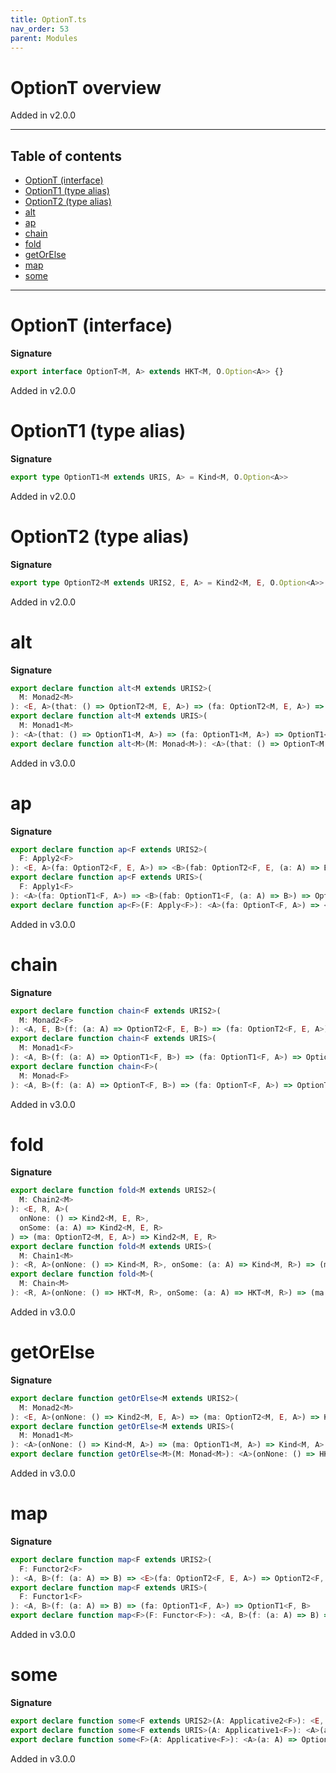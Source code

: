 ```yaml
---
title: OptionT.ts
nav_order: 53
parent: Modules
---
```


# OptionT overview

Added in v2.0.0

---

<h2 class="text-delta">Table of contents</h2>

- [OptionT (interface)](#optiont-interface)
- [OptionT1 (type alias)](#optiont1-type-alias)
- [OptionT2 (type alias)](#optiont2-type-alias)
- [alt](#alt)
- [ap](#ap)
- [chain](#chain)
- [fold](#fold)
- [getOrElse](#getorelse)
- [map](#map)
- [some](#some)

---

# OptionT (interface)

**Signature**

```ts
export interface OptionT<M, A> extends HKT<M, O.Option<A>> {}
```

Added in v2.0.0

# OptionT1 (type alias)

**Signature**

```ts
export type OptionT1<M extends URIS, A> = Kind<M, O.Option<A>>
```

Added in v2.0.0

# OptionT2 (type alias)

**Signature**

```ts
export type OptionT2<M extends URIS2, E, A> = Kind2<M, E, O.Option<A>>
```

Added in v2.0.0

# alt

**Signature**

```ts
export declare function alt<M extends URIS2>(
  M: Monad2<M>
): <E, A>(that: () => OptionT2<M, E, A>) => (fa: OptionT2<M, E, A>) => OptionT2<M, E, A>
export declare function alt<M extends URIS>(
  M: Monad1<M>
): <A>(that: () => OptionT1<M, A>) => (fa: OptionT1<M, A>) => OptionT1<M, A>
export declare function alt<M>(M: Monad<M>): <A>(that: () => OptionT<M, A>) => (fa: OptionT<M, A>) => OptionT<M, A>
```

Added in v3.0.0

# ap

**Signature**

```ts
export declare function ap<F extends URIS2>(
  F: Apply2<F>
): <E, A>(fa: OptionT2<F, E, A>) => <B>(fab: OptionT2<F, E, (a: A) => B>) => OptionT2<F, E, B>
export declare function ap<F extends URIS>(
  F: Apply1<F>
): <A>(fa: OptionT1<F, A>) => <B>(fab: OptionT1<F, (a: A) => B>) => OptionT1<F, B>
export declare function ap<F>(F: Apply<F>): <A>(fa: OptionT<F, A>) => <B>(fab: OptionT<F, (a: A) => B>) => OptionT<F, B>
```

Added in v3.0.0

# chain

**Signature**

```ts
export declare function chain<F extends URIS2>(
  M: Monad2<F>
): <A, E, B>(f: (a: A) => OptionT2<F, E, B>) => (fa: OptionT2<F, E, A>) => OptionT2<F, E, B>
export declare function chain<F extends URIS>(
  M: Monad1<F>
): <A, B>(f: (a: A) => OptionT1<F, B>) => (fa: OptionT1<F, A>) => OptionT1<F, B>
export declare function chain<F>(
  M: Monad<F>
): <A, B>(f: (a: A) => OptionT<F, B>) => (fa: OptionT<F, A>) => OptionT<F, B>
```

Added in v3.0.0

# fold

**Signature**

```ts
export declare function fold<M extends URIS2>(
  M: Chain2<M>
): <E, R, A>(
  onNone: () => Kind2<M, E, R>,
  onSome: (a: A) => Kind2<M, E, R>
) => (ma: OptionT2<M, E, A>) => Kind2<M, E, R>
export declare function fold<M extends URIS>(
  M: Chain1<M>
): <R, A>(onNone: () => Kind<M, R>, onSome: (a: A) => Kind<M, R>) => (ma: OptionT1<M, A>) => Kind<M, R>
export declare function fold<M>(
  M: Chain<M>
): <R, A>(onNone: () => HKT<M, R>, onSome: (a: A) => HKT<M, R>) => (ma: OptionT<M, A>) => HKT<M, R>
```

Added in v3.0.0

# getOrElse

**Signature**

```ts
export declare function getOrElse<M extends URIS2>(
  M: Monad2<M>
): <E, A>(onNone: () => Kind2<M, E, A>) => (ma: OptionT2<M, E, A>) => Kind2<M, E, A>
export declare function getOrElse<M extends URIS>(
  M: Monad1<M>
): <A>(onNone: () => Kind<M, A>) => (ma: OptionT1<M, A>) => Kind<M, A>
export declare function getOrElse<M>(M: Monad<M>): <A>(onNone: () => HKT<M, A>) => (ma: OptionT<M, A>) => HKT<M, A>
```

Added in v3.0.0

# map

**Signature**

```ts
export declare function map<F extends URIS2>(
  F: Functor2<F>
): <A, B>(f: (a: A) => B) => <E>(fa: OptionT2<F, E, A>) => OptionT2<F, E, B>
export declare function map<F extends URIS>(
  F: Functor1<F>
): <A, B>(f: (a: A) => B) => (fa: OptionT1<F, A>) => OptionT1<F, B>
export declare function map<F>(F: Functor<F>): <A, B>(f: (a: A) => B) => (fa: OptionT<F, A>) => OptionT<F, B>
```

Added in v3.0.0

# some

**Signature**

```ts
export declare function some<F extends URIS2>(A: Applicative2<F>): <E, A>(a: A) => OptionT2<F, E, A>
export declare function some<F extends URIS>(A: Applicative1<F>): <A>(a: A) => OptionT1<F, A>
export declare function some<F>(A: Applicative<F>): <A>(a: A) => OptionT<F, A>
```

Added in v3.0.0
